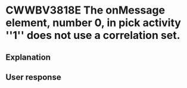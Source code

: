 # CWWBV3818E The onMessage element, number 0, in pick activity ''1'' does not use a correlation set.

## Explanation

## User response